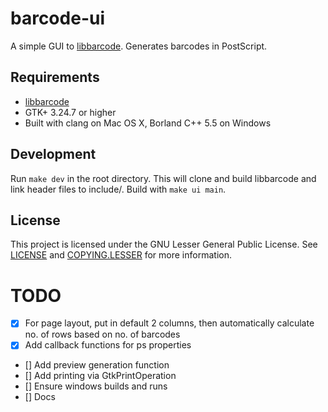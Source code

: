 # barcode-ui
A simple GUI to [libbarcode](https://github.com/eschutz/libbarcode.git). Generates barcodes in PostScript.

## Requirements
- [libbarcode](https://github.com/eschutz/libbarcode.git)
- GTK+ 3.24.7 or higher
- Built with clang on Mac OS X, Borland C++ 5.5 on Windows

## Development
Run `make dev` in the root directory. This will clone and build libbarcode and link header files to include/. Build with `make ui main`.

## License
This project is licensed under the GNU Lesser General Public License. See [LICENSE](../blob/master/LICENSE) and [COPYING.LESSER](../blob/master/COPYING.LESSER) for more information.

# TODO
- [x] For page layout, put in default 2 columns, then automatically calculate no. of rows based on no. of barcodes
- [x] Add callback functions for ps properties
- [] Add preview generation function
- [] Add printing via GtkPrintOperation
- [] Ensure windows builds and runs
- [] Docs
